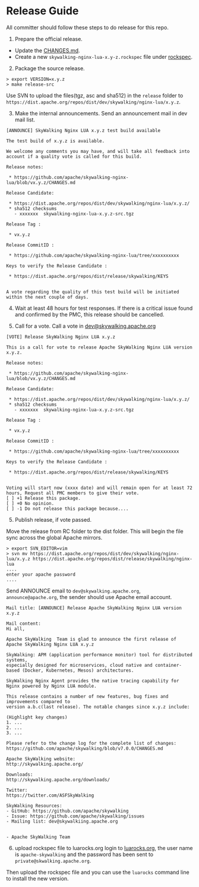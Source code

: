# Release Guide
All committer should follow these steps to do release for this repo.

1. Prepare the official release.

- Update the [CHANGES.md](CHANGES.md).
- Create a new `skywalking-nginx-lua-x.y-z.rockspec` file under [rockspec](/rockspec).

2. Package the source release.

```shell
> export VERSION=x.y.z
> make release-src
```

Use SVN to upload the files(tgz, asc and sha512) in the `release` folder to `https://dist.apache.org/repos/dist/dev/skywalking/nginx-lua/x.y.z`.

3. Make the internal announcements. Send an announcement mail in dev mail list.

```
[ANNOUNCE] SkyWalking Nginx LUA x.y.z test build available

The test build of x.y.z is available.

We welcome any comments you may have, and will take all feedback into
account if a quality vote is called for this build.

Release notes:

 * https://github.com/apache/skywalking-nginx-lua/blob/vx.y.z/CHANGES.md

Release Candidate:

 * https://dist.apache.org/repos/dist/dev/skywalking/nginx-lua/x.y.z/
 * sha512 checksums
   - xxxxxxx  skywalking-nginx-lua-x.y.z-src.tgz

Release Tag :

 * vx.y.z

Release CommitID :

 * https://github.com/apache/skywalking-nginx-lua/tree/xxxxxxxxxx

Keys to verify the Release Candidate :

 * https://dist.apache.org/repos/dist/release/skywalking/KEYS


A vote regarding the quality of this test build will be initiated
within the next couple of days.
```

4. Wait at least 48 hours for test responses. If there is a critical issue found and confirmed by the PMC, this release should be cancelled.

5. Call for a vote. Call a vote in dev@skywalking.apache.org

```
[VOTE] Release SkyWalking Nginx LUA x.y.z

This is a call for vote to release Apache SkyWalking Nginx LUA version x.y.z.

Release notes:

 * https://github.com/apache/skywalking-nginx-lua/blob/vx.y.z/CHANGES.md

Release Candidate:

 * https://dist.apache.org/repos/dist/dev/skywalking/nginx-lua/x.y.z/
 * sha512 checksums
   - xxxxxxx  skywalking-nginx-lua-x.y.z-src.tgz

Release Tag :

 * vx.y.z

Release CommitID :

 * https://github.com/apache/skywalking-nginx-lua/tree/xxxxxxxxxx

Keys to verify the Release Candidate :

 * https://dist.apache.org/repos/dist/release/skywalking/KEYS


Voting will start now (xxxx date) and will remain open for at least 72 hours, Request all PMC members to give their vote.
[ ] +1 Release this package.
[ ] +0 No opinion.
[ ] -1 Do not release this package because....

```

5. Publish release, if vote passed.

Move the release from RC folder to the dist folder. This will begin the file sync across the global Apache mirrors.
```
> export SVN_EDITOR=vim
> svn mv https://dist.apache.org/repos/dist/dev/skywalking/nginx-lua/x.y.z https://dist.apache.org/repos/dist/release/skywalking/nginx-lua
....
enter your apache password
....
```

Send ANNOUNCE email to `dev@skywalking.apache.org`, `announce@apache.org`, the sender should use Apache email account.
```
Mail title: [ANNOUNCE] Release Apache SkyWalking Nginx LUA version x.y.z

Mail content:
Hi all,

Apache SkyWalking  Team is glad to announce the first release of Apache SkyWalking Nginx LUA x.y.z

SkyWalking: APM (application performance monitor) tool for distributed systems,
especially designed for microservices, cloud native and container-based (Docker, Kubernetes, Mesos) architectures.

SkyWalking Nginx Agent provides the native tracing capability for Nginx powered by Nginx LUA module.

This release contains a number of new features, bug fixes and improvements compared to
version a.b.c(last release). The notable changes since x.y.z include:

(Highlight key changes)
1. ...
2. ...
3. ...

Please refer to the change log for the complete list of changes:
https://github.com/apache/skywalking/blob/v7.0.0/CHANGES.md

Apache SkyWalking website:
http://skywalking.apache.org/

Downloads:
http://skywalking.apache.org/downloads/

Twitter:
https://twitter.com/ASFSkyWalking

SkyWalking Resources:
- GitHub: https://github.com/apache/skywalking
- Issue: https://github.com/apache/skywalking/issues
- Mailing list: dev@skywalkiing.apache.org


- Apache SkyWalking Team
```

6. upload rockspec file to luarocks.org
login to [luarocks.org](https://luarocks.org/), the user name is `apache-skywalking` and the password has been sent to `private@skwalking.apache.org`.

Then upload the rockspec file and you can use the `luarocks` command line to install the new version.

